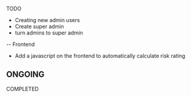 TODO
- Creating new admin users
- Create super admin
- turn admins to super admin

-- Frontend
- Add a javascript on the frontend to automatically calculate risk rating

ONGOING
-  

COMPLETED